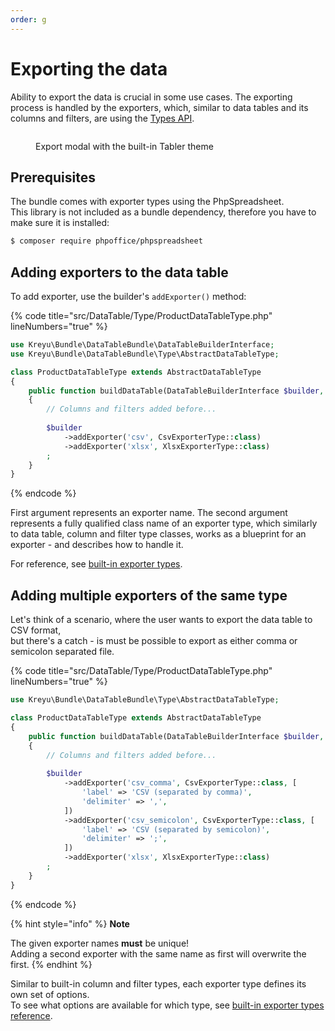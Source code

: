 ```yaml
---
order: g
---
```


# Exporting the data

Ability to export the data is crucial in some use cases. The exporting process is handled by the exporters, which, similar to data tables and its columns and filters, are using the [Types API](../philosophy/understanding-the-types-api.md).

<figure><img src="../.gitbook/assets/image_2023-04-25_21-55-22.png" alt=""><figcaption><p>Export modal with the built-in Tabler theme</p></figcaption></figure>

## Prerequisites

The bundle comes with exporter types using the PhpSpreadsheet.\
This library is not included as a bundle dependency, therefore you have to make sure it is installed:

```bash
$ composer require phpoffice/phpspreadsheet
```

## Adding exporters to the data table

To add exporter, use the builder's `addExporter()` method:

{% code title="src/DataTable/Type/ProductDataTableType.php" lineNumbers="true" %}
```php
use Kreyu\Bundle\DataTableBundle\DataTableBuilderInterface;
use Kreyu\Bundle\DataTableBundle\Type\AbstractDataTableType;

class ProductDataTableType extends AbstractDataTableType
{
    public function buildDataTable(DataTableBuilderInterface $builder, array $options): void
    {
        // Columns and filters added before...
        
        $builder
            ->addExporter('csv', CsvExporterType::class)
            ->addExporter('xlsx', XlsxExporterType::class)
        ;
    }
}
```
{% endcode %}

First argument represents an exporter name. The second argument represents a fully qualified class name of an exporter type, which similarly to data table, column and filter type classes, works as a blueprint for an exporter - and describes how to handle it.

For reference, see [built-in exporter types](../reference/exporters/types.md).

## Adding multiple exporters of the same type

Let's think of a scenario, where the user wants to export the data table to CSV format, \
but there's a catch - is must be possible to export as either comma or semicolon separated file.

{% code title="src/DataTable/Type/ProductDataTableType.php" lineNumbers="true" %}
```php
use Kreyu\Bundle\DataTableBundle\Type\AbstractDataTableType;

class ProductDataTableType extends AbstractDataTableType
{
    public function buildDataTable(DataTableBuilderInterface $builder, array $options): void
    {
        // Columns and filters added before...
        
        $builder
            ->addExporter('csv_comma', CsvExporterType::class, [
                'label' => 'CSV (separated by comma)',
                'delimiter' => ',',
            ])
            ->addExporter('csv_semicolon', CsvExporterType::class, [
                'label' => 'CSV (separated by semicolon)',
                'delimiter' => ';',
            ])
            ->addExporter('xlsx', XlsxExporterType::class)
        ;
    }
}
```
{% endcode %}

{% hint style="info" %}
**Note**&#x20;

The given exporter names **must** be unique!\
Adding a second exporter with the same name as first will overwrite the first.
{% endhint %}

Similar to built-in column and filter types, each exporter type defines its own set of options.\
To see what options are available for which type, see [built-in exporter types reference](../reference/exporters/types.md).&#x20;
